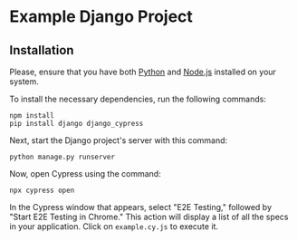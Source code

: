 # Example Django Project

## Installation

Please, ensure that you have both [Python](https://www.python.org/) and 
[Node.js](https://nodejs.org/en) installed on your system.


To install the necessary dependencies, run the following commands:
```
npm install
pip install django django_cypress
```

Next, start the Django project's server with this command:
```
python manage.py runserver
```

Now, open Cypress using the command:
```
npx cypress open
```

In the Cypress window that appears, select "E2E Testing," followed by
"Start E2E Testing in Chrome." This action will display a list of all 
the specs in your application. Click on `example.cy.js` to execute it.
